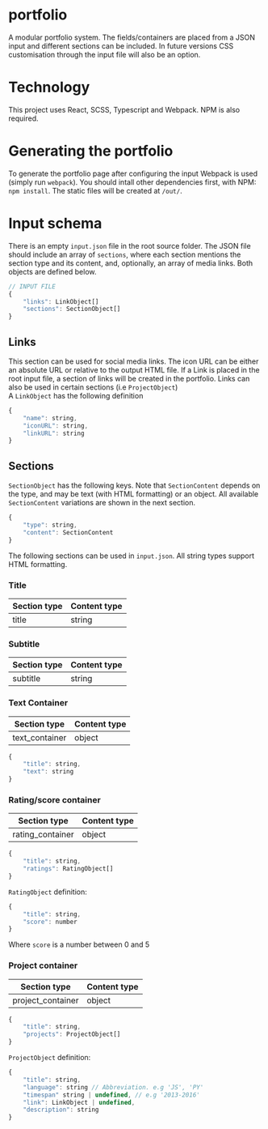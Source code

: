 # portfolio
A modular portfolio system. The fields/containers are placed from a JSON input and different sections can be included. In future versions CSS customisation through the input file will also be an option.

# Technology
This project uses React, SCSS, Typescript and Webpack. NPM is also required.

# Generating the portfolio
To generate the portfolio page after configuring the input Webpack is used (simply run `webpack`). You should intall other dependencies first, with NPM: `npm install`. The static files will be created at `/out/`.

# Input schema
There is an empty `input.json` file in the root source folder. The JSON file should include an array of `sections`, where each section mentions the section type and its content, and, optionally, an array of media links. Both objects are defined below.

```javascript
// INPUT FILE
{
    "links": LinkObject[]
    "sections": SectionObject[]
}
```

## Links
This section can be used for social media links. The icon URL can be either an absolute URL or relative to the output HTML file. If a Link is placed in the root input file, a section of links will be created in the portfolio. Links can also be used in certain sections (i.e `ProjectObject`)  
A `LinkObject` has the following definition

```javascript
{
    "name": string,
    "iconURL": string,
    "linkURL": string
}
```

## Sections
`SectionObject` has the following keys. Note that `SectionContent` depends on the type, and may be text (with HTML formatting) or an object. All available `SectionContent` variations are shown in the next section.

```javascript
{
    "type": string,
    "content": SectionContent
}
```

The following sections can be used in `input.json`. All string types support HTML formatting.

### Title

| Section type       | Content type         |
| ------------------ | -------------------- |
| title              | string               |

### Subtitle

| Section type       | Content type         |
| ------------------ | -------------------- |
| subtitle           | string               |

### Text Container

| Section type       | Content type         |
| ------------------ | -------------------- |
| text_container     | object               |

```javascript
{
    "title": string,
    "text": string
}
```

### Rating/score container

| Section type       | Content type         |
| ------------------ | -------------------- |
| rating_container   | object               |

```javascript
{
    "title": string,
    "ratings": RatingObject[]
}
```

`RatingObject` definition:

```javascript
{
    "title": string,
    "score": number
}
```

Where `score` is a number between 0 and 5

### Project container

| Section type       | Content type         |
| ------------------ | -------------------- |
| project_container  | object               |

```javascript
{
    "title": string,
    "projects": ProjectObject[]
}
```

`ProjectObject` definition:

```javascript
{
    "title": string,
    "language": string // Abbreviation. e.g 'JS', 'PY'
    "timespan" string | undefined, // e.g '2013-2016'
    "link": LinkObject | undefined,
    "description": string
}
```